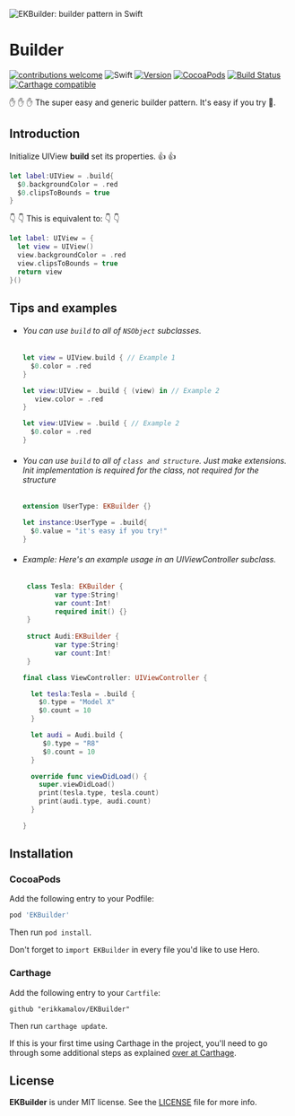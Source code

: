 ![EKBuilder: builder pattern in Swift](https://raw.githubusercontent.com/erikkamalov/EKBuilder/master/Resource/logo.svg)
# Builder

[![contributions welcome](https://img.shields.io/badge/contributions-welcome-brightgreen.svg?style=flat)](https://github.com/erikkamalov/EKBuilder/issues)
![Swift](https://img.shields.io/badge/Swift-5.0-orange.svg)
[![Version](https://img.shields.io/github/release/erikkamalov/EKBuilder.svg)](https://github.com/erikkamalov/EKBuilder/releases) 
[![CocoaPods](http://img.shields.io/cocoapods/v/EKBuilder.svg)](https://cocoapods.org/pods/EKBuilder)
[![Build Status](https://travis-ci.org/erikkamalov/EKBuilder.svg?branch=master)](https://travis-ci.org/erikkamalov/EKBuilder)
[![Carthage compatible](https://img.shields.io/badge/Carthage-compatible-4BC51D.svg?style=flat)](https://github.com/Carthage/Carthage)

✋ ✋ ✋ The super easy and generic builder pattern. It's easy if you try 💪.

## Introduction

Initialize UIView **build** set its properties. 👍 👍

```swift
let label:UIView = .build{
  $0.backgroundColor = .red
  $0.clipsToBounds = true
}
```

 👇  👇 This is equivalent to:  👇 👇

```swift
let label: UIView = {
  let view = UIView()
  view.backgroundColor = .red
  view.clipsToBounds = true
  return view
}()
```

## Tips and examples

- ###### You can use `build` to all of `NSObject` subclasses.

    ```swift
    let view = UIView.build { // Example 1
      $0.color = .red
    }
    ```
    
	```swift
	let view:UIView = .build { (view) in // Example 2
       view.color = .red
    }
	```
	
	```swift
	let view:UIView = .build { // Example 2
      $0.color = .red
    }
	```

- ###### You can use `build` to all of `class and structure`. Just make extensions. Init implementation is required for the class, not required for the structure 

    ```swift
    extension UserType: EKBuilder {}
    
    let instance:UserType = .build{
      $0.value = "it's easy if you try!"
    }
    ```

- ###### Example: Here's an example usage in an UIViewController subclass.

	```swift
	 class Tesla: EKBuilder {
	        var type:String!
	        var count:Int!
	        required init() {}
	 }
	 
	 struct Audi:EKBuilder {
	        var type:String!
	        var count:Int!
	 }
	
	final class ViewController: UIViewController {
	
	  let tesla:Tesla = .build {
	    $0.type = "Model X"
	    $0.count = 10
	  }
	
	  let audi = Audi.build {
	     $0.type = "R8"
	     $0.count = 10
	  }
	
	  override func viewDidLoad() {
	    super.viewDidLoad()
	    print(tesla.type, tesla.count)
	    print(audi.type, audi.count)
	  }
	
	}
	```


## Installation

### CocoaPods

Add the following entry to your Podfile:

```rb
pod 'EKBuilder'
```

Then run `pod install`.

Don't forget to `import EKBuilder` in every file you'd like to use Hero.

### Carthage

Add the following entry to your `Cartfile`:

```
github "erikkamalov/EKBuilder"
```

Then run `carthage update`.

If this is your first time using Carthage in the project, you'll need to go through some additional steps as explained [over at Carthage](https://github.com/Carthage/Carthage#adding-frameworks-to-an-application).

## License

**EKBuilder** is under MIT license. See the [LICENSE](LICENSE) file for more info.
